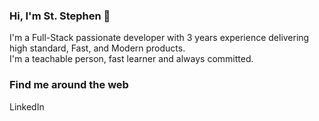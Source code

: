 ### Hi, I'm St. Stephen 👋

I'm a Full-Stack passionate developer with 3 years experience delivering high standard, Fast, and Modern products. <br/>
I'm a teachable person, fast learner and always committed.

### Find me around the web

LinkedIn <a href="https://www.linkedin.com/in/st-stephen"></a>
